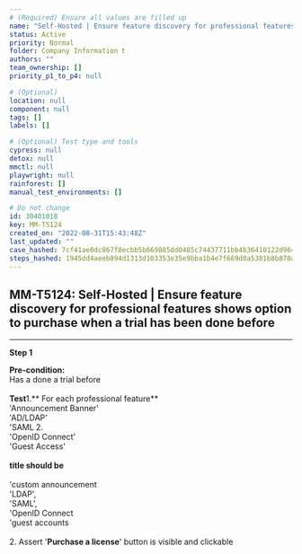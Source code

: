 ```yaml
---
# (Required) Ensure all values are filled up
name: "Self-Hosted | Ensure feature discovery for professional features shows option to purchase when a trial has been done before"
status: Active
priority: Normal
folder: Company Information ❗
authors: ""
team_ownership: []
priority_p1_to_p4: null

# (Optional)
location: null
component: null
tags: []
labels: []

# (Optional) Test type and tools
cypress: null
detox: null
mmctl: null
playwright: null
rainforest: []
manual_test_environments: []

# Do not change
id: 30401018
key: MM-T5124
created_on: "2022-08-31T15:43:48Z"
last_updated: ""
case_hashed: 7cf41ae0dc867f8ecbb5b669885dd0485c74437711bb4b36410122d964de53a4acd9d0722ae5333937107d5e94cd4aff
steps_hashed: 1945dd4aeeb894d1313d103353e35e9bba1b4e7f669d0a5381b8b870aa146c8c3ab652ebb523456bdb566ac88a317c19
---
```


<!-- (Auto-generated) Based on frontmatter's "key" and "name" -->

## MM-T5124: Self-Hosted | Ensure feature discovery for professional features shows option to purchase when a trial has been done before

---

**Step 1**

**Pre-condition:**\
Has a done a trial before\
\
**Test**1.\*\* For each professional feature\*\*\
'Announcement Banner'\
'AD/LDAP'\
'SAML 2.\
'OpenID Connect'\
'Guest Access'\
\
**title should be**\
\
'custom announcement\
'LDAP',\
'SAML',\
'OpenID Connect\
'guest accounts\
\
2\. Assert '**Purchase a license**' button is visible and clickable

